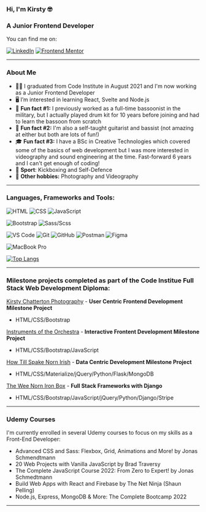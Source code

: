 ### Hi, I'm Kirsty 🤓
### A Junior Frontend Developer 

You can find me on:

[![LinkedIn](https://img.shields.io/badge/LinkedIn-0077B5?style=for-the-badge&logo=linkedin&logoColor=white)](https://www.linkedin.com/in/kirsty-c-154781a4/)
[![Frontend Mentor](https://img.shields.io/badge/frontend_mentor-ed2b49?style=for-the-badge&logo=frontend-mentor&logoColor=white)](https://www.frontendmentor.io/profile/KirstChat)

---

### About Me

- 👩‍💻 I graduated from Code Institute in August 2021 and I'm now working as a Junior Frontend Developer
- 🖥 I’m interested in learning React, Svelte and Node.js
- 🥁 **Fun fact #1:** I previously worked as a full-time bassoonist in the military, but I actually played drum kit for 10 years before joining and had to learn the bassoon from scratch
- 🎸 **Fun fact #2:** I'm also a self-taught guitarist and bassist (not amazing at either but both are lots of fun!)
- 🎓 **Fun fact #3:** I have a BSc in Creative Technologies which covered some of the basics of web development but I was more interested in videography and sound engineering at the time. Fast-forward 6 years and I can't get enough of coding! 
- 🥊 **Sport**: Kickboxing and Self-Defence
- 📸 **Other hobbies:** Photography and Videography
---

### Languages, Frameworks and Tools:

![HTML](https://img.shields.io/badge/-HTML5-E34F26?logo=html5&logoColor=white&style=for-the-badge)
![CSS](https://img.shields.io/badge/-CSS3-1572B6?logo=css3&logoColor=white&style=for-the-badge)
![JavaScript](https://img.shields.io/badge/javascript-%23323330.svg?style=for-the-badge&logo=javascript&logoColor=%23F7DF1E)

![Bootstrap](https://img.shields.io/badge/-Bootstrap-7952B3?logo=bootstrap&logoColor=white&style=for-the-badge)
![Sass/Scss](https://img.shields.io/badge/-sass-CC6699?logo=sass&logoColor=white&style=for-the-badge)

![VS Code](https://img.shields.io/badge/-VS%20Code-007ACC?logo=visual-studio-code&logoColor=white&style=for-the-badge)
![Git](https://img.shields.io/badge/-Git-F05032?logo=git&logoColor=white&style=for-the-badge)
![GitHub](https://img.shields.io/badge/-GitHub-181717?logo=github&logoColor=white&style=for-the-badge)
![Postman](https://img.shields.io/badge/Postman-FF6C37?style=for-the-badge&logo=postman&logoColor=white)
![Figma](https://img.shields.io/badge/figma-%23F24E1E.svg?style=for-the-badge&logo=figma&logoColor=white)

![MacBook Pro](https://img.shields.io/badge/Apple-MacBook_Pro_2017-999999?style=for-the-badge&logo=apple&logoColor=white)

[![Top Langs](https://github-readme-stats.vercel.app/api/top-langs/?username=KirstChat&layout=compact)](https://github.com/KirstChat/github-readme-stats)

---

### Milestone projects completed as part of the Code Institue Full Stack Web Development Diploma:
  
[Kirsty Chatterton Photography](https://github.com/KirstChat/kirsty-chatterton-photography) - **User Centric Frontend Development Milestone Project** 
- HTML/CSS/Bootstrap

[Instruments of the Orchestra](https://github.com/KirstChat/instruments-of-the-orchestra) - **Interactive Frontent Development Milestone Project**
- HTML/CSS/Bootstrap/JavaScript

[How Till Spake Norn Irish](https://github.com/KirstChat/how-till-spake-norn-irish) - **Data Centric Development Milestone Project**
- HTML/CSS/Materialize/jQuery/Python/Flask/MongoDB

[The Wee Norn Iron Box](https://github.com/KirstChat/the-wee-norn-iron-box) - **Full Stack Frameworks with Django**
- HTML/CSS/Bootstrap/JavaScript/jQuery/Python/Django/Stripe

---

### Udemy Courses

I'm currently enrolled in several Udemy courses to focus on my skills as a Front-End Developer:

- Advanced CSS and Sass: Flexbox, Grid, Animations and More! by Jonas Schmendtmann
- 20 Web Projects with Vanilla JavaScript by Brad Traversy
- The Complete JavaScript Course 2022: From Zero to Expert! by Jonas Schmedtmann
- Build Web Apps with React and Firebase by The Net Ninja (Shaun Pelling)
- Node.js, Express, MongoDB & More: The Complete Bootcamp 2022

---
